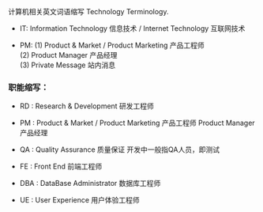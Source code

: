 计算机相关英文词语缩写 
Technology Terminology.

- IT: Information Technology 信息技术 / Internet Technology 互联网技术

- PM: 
(1) Product & Market / Product Marketing	产品工程师   
(2) Product Manager 产品经理  
(3) Private Message 站内消息  

### 职能缩写：

- RD : Research & Development	研发工程师  
- PM : Product & Market / Product Marketing	产品工程师 Product Manager 产品经理  

- QA : Quality Assurance	质量保证 开发中一般指QA人员，即测试  
- FE : Front End	前端工程师  
- DBA : DataBase Administrator	数据库工程师  
- UE : User Experience	用户体验工程师  
